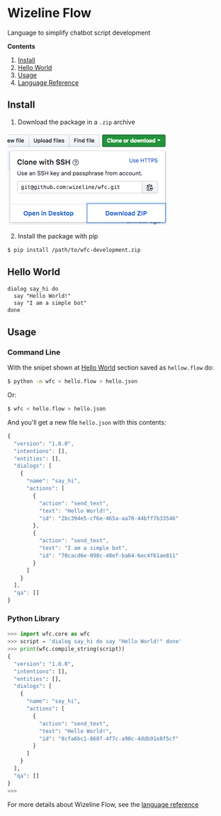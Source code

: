 # Wizeline Flow
Language to simplify chatbot script development

**Contents**

1. [Install](#install)
1. [Hello World](#hello-world)
1. [Usage](#usage)
1. [Language Reference][lang-ref]

## Install

1. Download the package in a `.zip` archive

![Package download][wfc-zip]

2. Install the package with pip

```sh
$ pip install /path/to/wfc-development.zip
```

## Hello World

```
dialog say_hi do
  say "Hello World!"
  say "I am a simple bot"
done
```

## Usage

### Command Line

With the snipet shown at [Hello World](#hello-world) section saved as `hellow.flow` do:

```sh
$ python -m wfc < hello.flow > hello.json
```

Or:

```sh
$ wfc < hello.flow > hello.json
```

And you'll get a new file `hello.json` with this contents:

```javascript
{
  "version": "1.0.0",
  "intentions": [],
  "entities": [],
  "dialogs": [
    {
      "name": "say_hi",
      "actions": [
        {
          "action": "send_text",
          "text": "Hello World!",
          "id": "2bc394e5-cf6e-465a-aa70-44bff7b33546"
        },
        {
          "action": "send_text",
          "text": "I am a simple bot",
          "id": "70cacd6e-090c-40ef-ba64-6ec4f61ae811"
        }
      ]
    }
  ],
  "qa": []
}
```

### Python Library

```python
>>> import wfc.core as wfc
>>> script = 'dialog say_hi do say "Hello World!" done'
>>> print(wfc.compile_string(script))
{
  "version": "1.0.0",
  "intentions": [],
  "entities": [],
  "dialogs": [
    {
      "name": "say_hi",
      "actions": [
        {
          "action": "send_text",
          "text": "Hello World!",
          "id": "8cfa6bc1-868f-4f7c-a90c-4ddb91e8f5cf"
        }
      ]
    }
  ],
  "qa": []
}
>>>
```

For more details about Wizeline Flow, see the [language reference][lang-ref]

[wfc-zip]: docs/img/wfc-zip-package.png
[lang-ref]: docs/language.md
